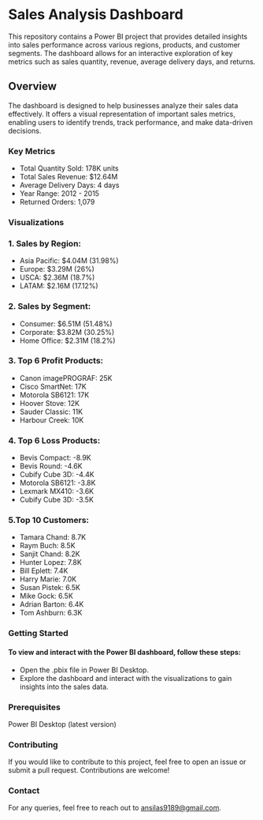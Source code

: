 # Sales Analysis Dashboard

This repository contains a Power BI project that provides detailed insights into sales performance across various regions, products, and customer segments. The dashboard allows for an interactive exploration of key metrics such as sales quantity, revenue, average delivery days, and returns.

## Overview
The dashboard is designed to help businesses analyze their sales data effectively. It offers a visual representation of important sales metrics, enabling users to identify trends, track performance, and make data-driven decisions.

### Key Metrics
+ Total Quantity Sold: 178K units
+ Total Sales Revenue: $12.64M
+ Average Delivery Days: 4 days
+ Year Range: 2012 - 2015
+ Returned Orders: 1,079

### Visualizations
### 1. Sales by Region:

+ Asia Pacific: $4.04M (31.98%)
+ Europe: $3.29M (26%)
+ USCA: $2.36M (18.7%)
+ LATAM: $2.16M (17.12%)

### 2. Sales by Segment:
+ Consumer: $6.51M (51.48%)
+ Corporate: $3.82M (30.25%)
+ Home Office: $2.31M (18.2%)

### 3. Top 6 Profit Products:
+ Canon imagePROGRAF: 25K
+ Cisco SmartNet: 17K
+ Motorola SB6121: 17K
+ Hoover Stove: 12K
+ Sauder Classic: 11K
+ Harbour Creek: 10K

### 4. Top 6 Loss Products:
+ Bevis Compact: -8.9K
+ Bevis Round: -4.6K
+ Cubify Cube 3D: -4.4K
+ Motorola SB6121: -3.8K
+ Lexmark MX410: -3.6K
+ Cubify Cube 3D: -3.5K

### 5.Top 10 Customers:
+ Tamara Chand: 8.7K
+ Raym Buch: 8.5K
+ Sanjit Chand: 8.2K
+ Hunter Lopez: 7.8K
+ Bill Eplett: 7.4K
+ Harry Marie: 7.0K
+ Susan Pistek: 6.5K
+ Mike Gock: 6.5K
+ Adrian Barton: 6.4K
+ Tom Ashburn: 6.3K

### Getting Started
#### To view and interact with the Power BI dashboard, follow these steps:
+ Open the .pbix file in Power BI Desktop.
+ Explore the dashboard and interact with the visualizations to gain insights into the sales data.

### Prerequisites
Power BI Desktop (latest version)

### Contributing
If you would like to contribute to this project, feel free to open an issue or submit a pull request. Contributions are welcome!

### Contact
For any queries, feel free to reach out to ansilas9189@gmail.com.

